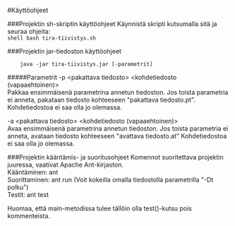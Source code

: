 #Käyttöohjeet

###Projektin sh-skriptin käyttöohjeet
Käynnistä skripti kutsumalla sitä ja seuraa ohjeita:  
``shell
    bash tira-tiivistys.sh
``

###Projektin jar-tiedoston käyttöohjeet
```shell
    java -jar tira-tiivistys.jar [-parametrit]
```

#####Parametrit
-p &lt;pakattava tiedosto&gt; &lt;kohdetiedosto (vapaaehtoinen)&gt;  
Pakkaa ensimmäisenä parametrina annetun tiedoston. Jos toista parametria ei anneta, pakataan tiedosto kohteeseen "pakattava tiedosto.pt". Kohdetiedostoa ei saa olla jo olemassa.

-a &lt;pakattava tiedosto&gt; &lt;kohdetiedosto (vapaaehtoinen)&gt;  
Avaa ensimmäisenä parametrina annetun tiedoston. Jos toista parametria ei anneta, avataan tiedosto kohteeseen "avattava tiedosto.at" Kohdetiedostoa ei saa olla jo olemassa.

###Projektin kääntämis- ja suoritusohjeet
Komennot suoritettava projektin juuressa, vaativat Apache Ant-kirjaston.  
Kääntäminen: ant  
Suorittaminen: ant run (Voit kokeilla omalla tiedostolla parametrilla "-Dt polku")  
Testit: ant test

Huomaa, että main-metodissa tulee tällöin olla test()-kutsu pois kommenteista.